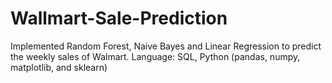 # Wallmart-Sale-Prediction
Implemented Random Forest, Naive Bayes and Linear Regression to predict the weekly sales of Walmart. Language: SQL, Python (pandas, numpy, matplotlib, and sklearn)
